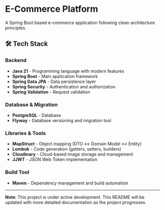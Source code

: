 # E-Commerce Platform

A Spring Boot based e-commerce application following clean architecture principles.

## 🛠️ Tech Stack

### Backend
- **Java 21** - Programming language with modern features
- **Spring Boot** - Main application framework
- **Spring Data JPA** - Data persistence layer
- **Spring Security** - Authentication and authorization
- **Spring Validation** - Request validation

### Database & Migration
- **PostgreSQL** - Database
- **Flyway** - Database versioning and migration tool

### Libraries & Tools
- **MapStruct** - Object mapping (DTO ↔ Domain Model ↔ Entity)
- **Lombok** - Code generation (getters, setters, builders)
- **Cloudinary** - Cloud-based image storage and management
- **JJWT** - JSON Web Token implementation

### Build Tool
- **Maven** - Dependency management and build automation

---

**Note**: This project is under active development. This README will be updated with more detailed documentation as the project progresses.
